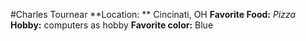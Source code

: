 #Charles Tournear
 **Location: ** Cincinati, OH
 **Favorite Food:** *Pizza*
 **Hobby:** computers as hobby
 **Favorite color:** Blue
